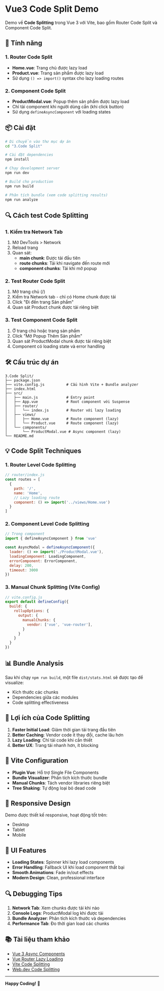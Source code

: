# Vue3 Code Split Demo

Demo về **Code Splitting** trong Vue 3 với Vite, bao gồm Router Code Split và Component Code Split.

## 🚀 Tính năng

### 1. Router Code Split
- **Home.vue**: Trang chủ được lazy load
- **Product.vue**: Trang sản phẩm được lazy load
- Sử dụng `() => import()` syntax cho lazy loading routes

### 2. Component Code Split
- **ProductModal.vue**: Popup thêm sản phẩm được lazy load
- Chỉ tải component khi người dùng cần (khi click button)
- Sử dụng `defineAsyncComponent` với loading states

## 📦 Cài đặt

```bash
# Di chuyển vào thư mục dự án
cd "3.Code Split"

# Cài đặt dependencies
npm install

# Chạy development server
npm run dev

# Build cho production
npm run build

# Phân tích bundle (xem code splitting results)
npm run analyze
```

## 🔍 Cách test Code Splitting

### 1. Kiểm tra Network Tab
1. Mở DevTools > Network
2. Reload trang
3. Quan sát:
   - **main chunk**: Được tải đầu tiên
   - **route chunks**: Tải khi navigate đến route mới
   - **component chunks**: Tải khi mở popup

### 2. Test Router Code Split
1. Mở trang chủ (/)
2. Kiểm tra Network tab - chỉ có Home chunk được tải
3. Click "Đi đến trang Sản phẩm"
4. Quan sát Product chunk được tải riêng biệt

### 3. Test Component Code Split
1. Ở trang chủ hoặc trang sản phẩm
2. Click "Mở Popup Thêm Sản phẩm"
3. Quan sát ProductModal chunk được tải riêng biệt
4. Component có loading state và error handling

## 🛠️ Cấu trúc dự án

```
3.Code Split/
├── package.json
├── vite.config.js          # Cấu hình Vite + Bundle analyzer
├── index.html
├── src/
│   ├── main.js             # Entry point
│   ├── App.vue             # Root component với Suspense
│   ├── router/
│   │   └── index.js        # Router với lazy loading
│   ├── views/
│   │   ├── Home.vue        # Route component (lazy)
│   │   └── Product.vue     # Route component (lazy)
│   └── components/
│       └── ProductModal.vue # Async component (lazy)
└── README.md
```

## 💡 Code Split Techniques

### 1. Router Level Code Splitting

```javascript
// router/index.js
const routes = [
  {
    path: '/',
    name: 'Home',
    // Lazy loading route
    component: () => import('../views/Home.vue')
  }
]
```

### 2. Component Level Code Splitting

```javascript
// Trong component
import { defineAsyncComponent } from 'vue'

const AsyncModal = defineAsyncComponent({
  loader: () => import('./ProductModal.vue'),
  loadingComponent: LoadingComponent,
  errorComponent: ErrorComponent,
  delay: 200,
  timeout: 3000
})
```

### 3. Manual Chunk Splitting (Vite Config)

```javascript
// vite.config.js
export default defineConfig({
  build: {
    rollupOptions: {
      output: {
        manualChunks: {
          vendor: ['vue', 'vue-router'],
        }
      }
    }
  }
})
```

## 📊 Bundle Analysis

Sau khi chạy `npm run build`, một file `dist/stats.html` sẽ được tạo để visualize:
- Kích thước các chunks
- Dependencies giữa các modules
- Code splitting effectiveness

## 🎯 Lợi ích của Code Splitting

1. **Faster Initial Load**: Giảm thời gian tải trang đầu tiên
2. **Better Caching**: Vendor code ít thay đổi, cache lâu hơn
3. **Lazy Loading**: Chỉ tải code khi cần thiết
4. **Better UX**: Trang tải nhanh hơn, ít blocking

## 🔧 Vite Configuration

- **Plugin Vue**: Hỗ trợ Single File Components
- **Bundle Visualizer**: Phân tích kích thước bundle
- **Manual Chunks**: Tách vendor libraries riêng biệt
- **Tree Shaking**: Tự động loại bỏ dead code

## 📱 Responsive Design

Demo được thiết kế responsive, hoạt động tốt trên:
- Desktop
- Tablet  
- Mobile

## 🎨 UI Features

- **Loading States**: Spinner khi lazy load components
- **Error Handling**: Fallback UI khi load component thất bại
- **Smooth Animations**: Fade in/out effects
- **Modern Design**: Clean, professional interface

## 🔍 Debugging Tips

1. **Network Tab**: Xem chunks được tải khi nào
2. **Console Logs**: ProductModal log khi được tải
3. **Bundle Analyzer**: Phân tích kích thước và dependencies
4. **Performance Tab**: Đo thời gian load các chunks

## 📚 Tài liệu tham khảo

- [Vue 3 Async Components](https://vuejs.org/guide/components/async.html)
- [Vue Router Lazy Loading](https://router.vuejs.org/guide/advanced/lazy-loading.html)
- [Vite Code Splitting](https://vitejs.dev/guide/build.html#chunking-strategy)
- [Web.dev Code Splitting](https://web.dev/reduce-javascript-payloads-with-code-splitting/)

---

**Happy Coding!** 🎉
